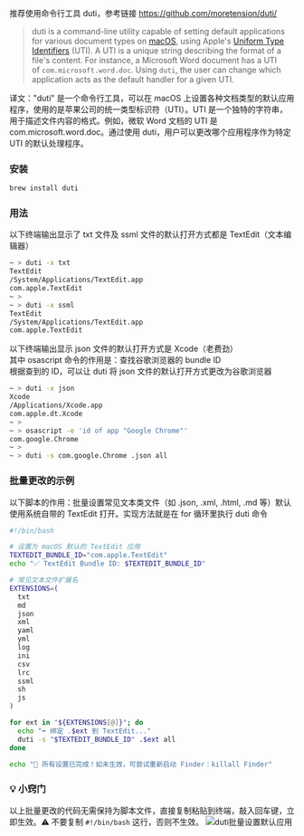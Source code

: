 推荐使用命令行工具 duti，参考链接 https://github.com/moretension/duti/

> duti is a command-line utility capable of setting default applications for various document types on [macOS](https://www.apple.com/macos/), using Apple's [Uniform Type Identifiers](https://developer.apple.com/library/content/documentation/FileManagement/Conceptual/understanding_utis/understand_utis_intro/understand_utis_intro.html) (UTI). A UTI is a unique string describing the format of a file's content. For instance, a Microsoft Word document has a UTI of `com.microsoft.word.doc`. Using `duti`, the user can change which application acts as the default handler for a given UTI.

译文："duti" 是一个命令行工具，可以在 macOS 上设置各种文档类型的默认应用程序，使用的是苹果公司的统一类型标识符（UTI）。UTI 是一个独特的字符串，用于描述文件内容的格式。例如，微软 Word 文档的 UTI 是 com.microsoft.word.doc。通过使用 duti，用户可以更改哪个应用程序作为特定 UTI 的默认处理程序。

### 安装

```bash
brew install duti
```

### 用法

以下终端输出显示了 txt 文件及 ssml 文件的默认打开方式都是 TextEdit（文本编辑器）

```bash
~ > duti -x txt
TextEdit
/System/Applications/TextEdit.app
com.apple.TextEdit
~ >
~ > duti -x ssml
TextEdit
/System/Applications/TextEdit.app
com.apple.TextEdit
```

以下终端输出显示 json 文件的默认打开方式是 Xcode（老费劲）  
其中 osascript 命令的作用是：查找谷歌浏览器的 bundle ID  
根据查到的 ID，可以让 duti 将 json 文件的默认打开方式更改为谷歌浏览器

```bash
~ > duti -x json
Xcode
/Applications/Xcode.app
com.apple.dt.Xcode
~ >
~ > osascript -e 'id of app "Google Chrome"'
com.google.Chrome
~ >
~ > duti -s com.google.Chrome .json all
```

### 批量更改的示例

以下脚本的作用：批量设置常见文本类文件（如 .json, .xml, .html, .md 等）默认使用系统自带的 TextEdit 打开。实现方法就是在 for 循环里执行 duti 命令

```bash
#!/bin/bash

# 设置为 macOS 默认的 TextEdit 应用
TEXTEDIT_BUNDLE_ID="com.apple.TextEdit"
echo "✅ TextEdit Bundle ID: $TEXTEDIT_BUNDLE_ID"

# 常见文本文件扩展名
EXTENSIONS=(
  txt
  md
  json
  xml
  yaml
  yml
  log
  ini
  csv
  lrc
  ssml
  sh
  js
)

for ext in "${EXTENSIONS[@]}"; do
  echo "➡️ 绑定 .$ext 到 TextEdit..."
  duti -s "$TEXTEDIT_BUNDLE_ID" .$ext all
done

echo "🎉 所有设置已完成！如未生效，可尝试重新启动 Finder：killall Finder"

```

### 💡 小窍门

以上批量更改的代码无需保持为脚本文件，直接复制粘贴到终端，敲入回车键，立即生效。⚠️ 不要复制 `#!/bin/bash` 这行，否则不生效。
![duti批量设置默认应用](https://lib.zhaiduting.work.gd/uPic/duti%E6%89%B9%E9%87%8F%E8%AE%BE%E7%BD%AE%E9%BB%98%E8%AE%A4%E5%BA%94%E7%94%A8.png)
